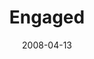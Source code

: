 ---
layout: message
category: message
series: "I AM..."
title: "Engaged"
date: 2008-04-13
audio-description: ""
audio: "http://s3.amazonaws.com/crossroadsaudiomessages/I_AM_2__04-13-08_Mingo_webaudio.mp3"
audio-title: "I AM... Engaged"
audio-duration: "41&#58;22"
video-description: "Jesus gives us the example of how to engage culture. In this talk, Chuck Mingo shows us what it looks like when we choose to be engaged right where we are."
video-title: "I AM... Engaged"
video: "http://s3.amazonaws.com/crossroadsvideomessages/I-Am-Engaged.mp4"
video-poster: "https://www.crossroads.net/uploadedfiles/i-am-engaged-still.jpg"
---